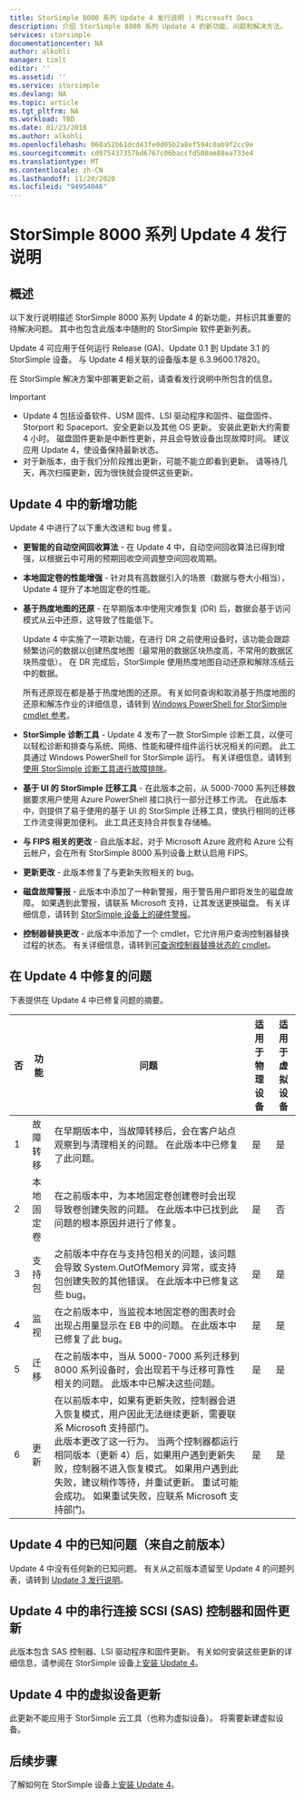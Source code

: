 ```yaml
---
title: StorSimple 8000 系列 Update 4 发行说明 | Microsoft Docs
description: 介绍 StorSimple 8000 系列 Update 4 的新功能、问题和解决方法。
services: storsimple
documentationcenter: NA
author: alkohli
manager: timlt
editor: ''
ms.assetid: ''
ms.service: storsimple
ms.devlang: NA
ms.topic: article
ms.tgt_pltfrm: NA
ms.workload: TBD
ms.date: 01/23/2018
ms.author: alkohli
ms.openlocfilehash: 060a52b61dcd43fe0d05b2a8ef594c0ab9f2cc9e
ms.sourcegitcommit: cd9754373576d6767c06baccfd500ae88ea733e4
ms.translationtype: MT
ms.contentlocale: zh-CN
ms.lasthandoff: 11/20/2020
ms.locfileid: "94954046"
---
```

# <a name="storsimple-8000-series-update-4-release-notes"></a>StorSimple 8000 系列 Update 4 发行说明

## <a name="overview"></a>概述

以下发行说明描述 StorSimple 8000 系列 Update 4 的新功能，并标识其重要的待解决问题。 其中也包含此版本中随附的 StorSimple 软件更新列表。 

Update 4 可应用于任何运行 Release (GA)、Update 0.1 到 Update 3.1 的 StorSimple 设备。 与 Update 4 相关联的设备版本是 6.3.9600.17820。

在 StorSimple 解决方案中部署更新之前，请查看发行说明中所包含的信息。

> [!IMPORTANT]
> * Update 4 包括设备软件、USM 固件、LSI 驱动程序和固件、磁盘固件、Storport 和 Spaceport、安全更新以及其他 OS 更新。 安装此更新大约需要 4 小时。 磁盘固件更新是中断性更新，并且会导致设备出现故障时间。 建议应用 Update 4，使设备保持最新状态。 
> * 对于新版本，由于我们分阶段推出更新，可能不能立即看到更新。 请等待几天，再次扫描更新，因为很快就会提供这些更新。

## <a name="whats-new-in-update-4"></a>Update 4 中的新增功能

Update 4 中进行了以下重大改进和 bug 修复。

* **更智能的自动空间回收算法** - 在 Update 4 中，自动空间回收算法已得到增强，以根据云中可用的预期回收空间调整空间回收周期。 

* **本地固定卷的性能增强** - 针对具有高数据引入的场景（数据与卷大小相当），Update 4 提升了本地固定卷的性能。

* **基于热度地图的还原** - 在早期版本中使用灾难恢复 (DR) 后，数据会基于访问模式从云中还原，这导致了性能低下。 

    Update 4 中实施了一项新功能，在进行 DR 之前使用设备时，该功能会跟踪频繁访问的数据以创建热度地图（最常用的数据区块热度高，不常用的数据区块热度低）。 在 DR 完成后，StorSimple 使用热度地图自动还原和解除冻结云中的数据。 

    所有还原现在都是基于热度地图的还原。 有关如何查询和取消基于热度地图的还原和解冻作业的详细信息，请转到 [Windows PowerShell for StorSimple cmdlet 参考](/powershell/module/hcs/?viewFallbackFrom=winserverr2-ps)。

* **StorSimple 诊断工具** - Update 4 发布了一款 StorSimple 诊断工具，以便可以轻松诊断和排查与系统、网络、性能和硬件组件运行状况相关的问题。 此工具通过 Windows PowerShell for StorSimple 运行。 有关详细信息，请转到[使用 StorSimple 诊断工具进行故障排除](storsimple-8000-diagnostics.md)。

* **基于 UI 的 StorSimple 迁移工具** - 在此版本之前，从 5000-7000 系列迁移数据要求用户使用 Azure PowerShell 接口执行一部分迁移工作流。 在此版本中，则提供了易于使用的基于 UI 的 StorSimple 迁移工具，使执行相同的迁移工作流变得更加便利。 此工具还支持合并恢复存储桶。 

* **与 FIPS 相关的更改** - 自此版本起，对于 Microsoft Azure 政府和 Azure 公有云帐户，会在所有 StorSimple 8000 系列设备上默认启用 FIPS。

* **更新更改** - 此版本修复了与更新失败相关的 bug。

* **磁盘故障警报** - 此版本中添加了一种新警报，用于警告用户即将发生的磁盘故障。 如果遇到此警报，请联系 Microsoft 支持，让其发送更换磁盘。 有关详细信息，请转到 [StorSimple 设备上的硬件警报](storsimple-8000-manage-alerts.md#hardware-alerts)。

* **控制器替换更改** - 此版本中添加了一个 cmdlet，它允许用户查询控制器替换过程的状态。 有关详细信息，请转到[可查询控制器替换状态的 cmdlet](/powershell/module/hcs/?viewFallbackFrom=winserverr2-ps)。


## <a name="issues-fixed-in-update-4"></a>在 Update 4 中修复的问题

下表提供在 Update 4 中已修复问题的摘要。    

| 否 | 功能 | 问题 | 适用于物理设备 | 适用于虚拟设备 |
| --- | --- | --- | --- | --- |
| 1 |故障转移 |在早期版本中，当故障转移后，会在客户站点观察到与清理相关的问题。 在此版本中已修复了此问题。 |是 |是 |
| 2 |本地固定卷 |在之前版本中，为本地固定卷创建卷时会出现导致卷创建失败的问题。 在此版本中已找到此问题的根本原因并进行了修复。 |是 |否 |
| 3 |支持包 |之前版本中存在与支持包相关的问题，该问题会导致 System.OutOfMemory 异常，或支持包创建失败的其他错误。 在此版本中已修复这些 bug。 |是 |是 |
| 4 |监视 |在之前版本中，当监视本地固定卷的图表时会出现占用量显示在 EB 中的问题。 在此版本中已修复了此 bug。 |是 |是 |
| 5 |迁移 |在之前版本中，当从 5000-7000 系列迁移到 8000 系列设备时，会出现若干与迁移可靠性相关的问题。 此版本中已解决这些问题。 |是 |是 |
| 6 |更新 |在以前版本中，如果有更新失败，控制器会进入恢复模式，用户因此无法继续更新，需要联系 Microsoft 支持部门。 <br> 此版本更改了这一行为。 当两个控制器都运行相同版本（更新 4）后，如果用户遇到更新失败，控制器不进入恢复模式。 如果用户遇到此失败，建议稍作等待，并重试更新。 重试可能会成功。 如果重试失败，应联系 Microsoft 支持部门。 |是 |是 |


## <a name="known-issues-in-update-4-from-previous-releases"></a>Update 4 中的已知问题（来自之前版本）

Update 4 中没有任何新的已知问题。 有关从之前版本遗留至 Update 4 的问题列表，请转到 [Update 3 发行说明](storsimple-update3-release-notes.md#known-issues-in-update-3)。

## <a name="serial-attached-scsi-sas-controller-and-firmware-updates-in-update-4"></a>Update 4 中的串行连接 SCSI (SAS) 控制器和固件更新

此版本包含 SAS 控制器、LSI 驱动程序和固件更新。 有关如何安装这些更新的详细信息，请参阅在 StorSimple 设备上[安装 Update 4](./storsimple-8000-install-update-4.md)。

## <a name="virtual-device-updates-in-update-4"></a>Update 4 中的虚拟设备更新

此更新不能应用于 StorSimple 云工具（也称为虚拟设备）。 将需要新建虚拟设备。 

## <a name="next-step"></a>后续步骤

了解如何在 StorSimple 设备上[安装 Update 4](./storsimple-8000-install-update-4.md)。